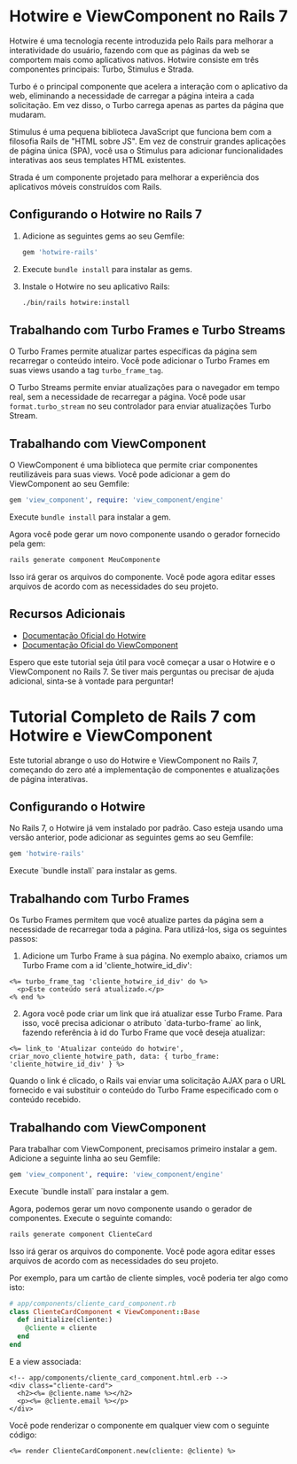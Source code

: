 # Hotwire e ViewComponent no Rails 7

Hotwire é uma tecnologia recente introduzida pelo Rails para melhorar a interatividade do usuário, fazendo com que as páginas da web se comportem mais como aplicativos nativos. Hotwire consiste em três componentes principais: Turbo, Stimulus e Strada.

Turbo é o principal componente que acelera a interação com o aplicativo da web, eliminando a necessidade de carregar a página inteira a cada solicitação. Em vez disso, o Turbo carrega apenas as partes da página que mudaram.

Stimulus é uma pequena biblioteca JavaScript que funciona bem com a filosofia Rails de "HTML sobre JS". Em vez de construir grandes aplicações de página única (SPA), você usa o Stimulus para adicionar funcionalidades interativas aos seus templates HTML existentes.

Strada é um componente projetado para melhorar a experiência dos aplicativos móveis construídos com Rails.

## Configurando o Hotwire no Rails 7

1. Adicione as seguintes gems ao seu Gemfile:

   ```ruby
   gem 'hotwire-rails'
   ```

2. Execute `bundle install` para instalar as gems.

3. Instale o Hotwire no seu aplicativo Rails:

   ```bash
   ./bin/rails hotwire:install
   ```

## Trabalhando com Turbo Frames e Turbo Streams

O Turbo Frames permite atualizar partes específicas da página sem recarregar o conteúdo inteiro. Você pode adicionar o Turbo Frames em suas views usando a tag `turbo_frame_tag`.

O Turbo Streams permite enviar atualizações para o navegador em tempo real, sem a necessidade de recarregar a página. Você pode usar `format.turbo_stream` no seu controlador para enviar atualizações Turbo Stream.

## Trabalhando com ViewComponent

O ViewComponent é uma biblioteca que permite criar componentes reutilizáveis para suas views. Você pode adicionar a gem do ViewComponent ao seu Gemfile:

```ruby
gem 'view_component', require: 'view_component/engine'
```

Execute `bundle install` para instalar a gem.

Agora você pode gerar um novo componente usando o gerador fornecido pela gem:

```bash
rails generate component MeuComponente
```

Isso irá gerar os arquivos do componente. Você pode agora editar esses arquivos de acordo com as necessidades do seu projeto.

## Recursos Adicionais

- [Documentação Oficial do Hotwire](https://hotwired.dev/)
- [Documentação Oficial do ViewComponent](https://viewcomponent.org/)

Espero que este tutorial seja útil para você começar a usar o Hotwire e o ViewComponent no Rails 7. Se tiver mais perguntas ou precisar de ajuda adicional, sinta-se à vontade para perguntar!

# Tutorial Completo de Rails 7 com Hotwire e ViewComponent

Este tutorial abrange o uso do Hotwire e ViewComponent no Rails 7, começando do zero até a implementação de componentes e atualizações de página interativas.

## Configurando o Hotwire

No Rails 7, o Hotwire já vem instalado por padrão. Caso esteja usando uma versão anterior, pode adicionar as seguintes gems ao seu Gemfile:

```ruby
gem 'hotwire-rails'
```

Execute \`bundle install\` para instalar as gems.

## Trabalhando com Turbo Frames

Os Turbo Frames permitem que você atualize partes da página sem a necessidade de recarregar toda a página. Para utilizá-los, siga os seguintes passos:

1. Adicione um Turbo Frame à sua página. No exemplo abaixo, criamos um Turbo Frame com a id 'cliente_hotwire_id_div':

```erb
<%= turbo_frame_tag 'cliente_hotwire_id_div' do %>
  <p>Este conteúdo será atualizado.</p>
<% end %>
```

2. Agora você pode criar um link que irá atualizar esse Turbo Frame. Para isso, você precisa adicionar o atributo \`data-turbo-frame\` ao link, fazendo referência à id do Turbo Frame que você deseja atualizar:

```erb
<%= link_to 'Atualizar conteúdo do hotwire', criar_novo_cliente_hotwire_path, data: { turbo_frame: 'cliente_hotwire_id_div' } %>
```

Quando o link é clicado, o Rails vai enviar uma solicitação AJAX para o URL fornecido e vai substituir o conteúdo do Turbo Frame especificado com o conteúdo recebido.

## Trabalhando com ViewComponent

Para trabalhar com ViewComponent, precisamos primeiro instalar a gem. Adicione a seguinte linha ao seu Gemfile:

```ruby
gem 'view_component', require: 'view_component/engine'
```

Execute \`bundle install\` para instalar a gem.

Agora, podemos gerar um novo componente usando o gerador de componentes. Execute o seguinte comando:

```bash
rails generate component ClienteCard
```

Isso irá gerar os arquivos do componente. Você pode agora editar esses arquivos de acordo com as necessidades do seu projeto.

Por exemplo, para um cartão de cliente simples, você poderia ter algo como isto:

```ruby
# app/components/cliente_card_component.rb
class ClienteCardComponent < ViewComponent::Base
  def initialize(cliente:)
    @cliente = cliente
  end
end
```

E a view associada:

```erb
<!-- app/components/cliente_card_component.html.erb -->
<div class="cliente-card">
  <h2><%= @cliente.name %></h2>
  <p><%= @cliente.email %></p>
</div>
```

Você pode renderizar o componente em qualquer view com o seguinte código:

```erb
<%= render ClienteCardComponent.new(cliente: @cliente) %>
```
